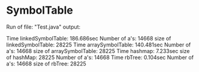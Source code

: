 # SymbolTable

Run of file: "Test.java" output:

Time linkedSymbolTable: 186.686sec
Number of a's: 14668
size of linkedSymbolTable: 28225
Time arraySymbolTable: 140.481sec
Number of a's: 14668
size of arraySymbolTable: 28225
Time hashmap: 7.233sec
size of hashMap: 28225
Number of a's: 14668
Time rbTree: 0.104sec
Number of a's: 14668
size of rbTree: 28225
